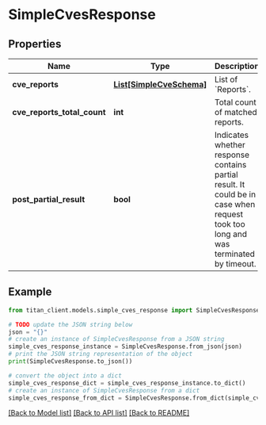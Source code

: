 # SimpleCvesResponse


## Properties

Name | Type | Description | Notes
------------ | ------------- | ------------- | -------------
**cve_reports** | [**List[SimpleCveSchema]**](SimpleCveSchema.md) | List of &#x60;Reports&#x60;. | [optional] 
**cve_reports_total_count** | **int** | Total count of matched reports. | 
**post_partial_result** | **bool** | Indicates whether response contains partial result. It could be in case when request took too long and was terminated by timeout. | [optional] 

## Example

```python
from titan_client.models.simple_cves_response import SimpleCvesResponse

# TODO update the JSON string below
json = "{}"
# create an instance of SimpleCvesResponse from a JSON string
simple_cves_response_instance = SimpleCvesResponse.from_json(json)
# print the JSON string representation of the object
print(SimpleCvesResponse.to_json())

# convert the object into a dict
simple_cves_response_dict = simple_cves_response_instance.to_dict()
# create an instance of SimpleCvesResponse from a dict
simple_cves_response_from_dict = SimpleCvesResponse.from_dict(simple_cves_response_dict)
```
[[Back to Model list]](../README.md#documentation-for-models) [[Back to API list]](../README.md#documentation-for-api-endpoints) [[Back to README]](../README.md)


